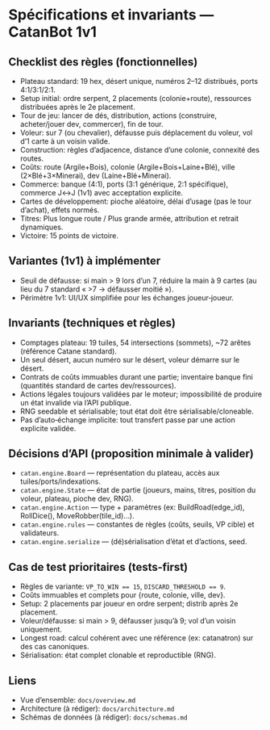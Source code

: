 # Spécifications et invariants — CatanBot 1v1

## Checklist des règles (fonctionnelles)
- Plateau standard: 19 hex, désert unique, numéros 2–12 distribués, ports 4:1/3:1/2:1.
- Setup initial: ordre serpent, 2 placements (colonie+route), ressources distribuées après le 2e placement.
- Tour de jeu: lancer de dés, distribution, actions (construire, acheter/jouer dev, commercer), fin de tour.
- Voleur: sur 7 (ou chevalier), défausse puis déplacement du voleur, vol d’1 carte à un voisin valide.
- Construction: règles d’adjacence, distance d’une colonie, connexité des routes.
- Coûts: route (Argile+Bois), colonie (Argile+Bois+Laine+Blé), ville (2×Blé+3×Minerai), dev (Laine+Blé+Minerai).
- Commerce: banque (4:1), ports (3:1 générique, 2:1 spécifique), commerce J↔J (1v1) avec acceptation explicite.
- Cartes de développement: pioche aléatoire, délai d’usage (pas le tour d’achat), effets normés.
- Titres: Plus longue route / Plus grande armée, attribution et retrait dynamiques.
- Victoire: 15 points de victoire.

## Variantes (1v1) à implémenter
- Seuil de défausse: si main > 9 lors d’un 7, réduire la main à 9 cartes (au lieu du 7 standard « >7 → défausser moitié »).
- Périmètre 1v1: UI/UX simplifiée pour les échanges joueur‑joueur.

## Invariants (techniques et règles)
- Comptages plateau: 19 tuiles, 54 intersections (sommets), ~72 arêtes (référence Catane standard).
- Un seul désert, aucun numéro sur le désert, voleur démarre sur le désert.
- Contrats de coûts immuables durant une partie; inventaire banque fini (quantités standard de cartes dev/ressources).
- Actions légales toujours validées par le moteur; impossibilité de produire un état invalide via l’API publique.
- RNG seedable et sérialisable; tout état doit être sérialisable/cloneable.
- Pas d’auto‑échange implicite: tout transfert passe par une action explicite validée.

## Décisions d’API (proposition minimale à valider)
- `catan.engine.Board` — représentation du plateau, accès aux tuiles/ports/indexations.
- `catan.engine.State` — état de partie (joueurs, mains, titres, position du voleur, plateau, pioche dev, RNG).
- `catan.engine.Action` — type + paramètres (ex: BuildRoad(edge_id), RollDice(), MoveRobber(tile_id)…).
- `catan.engine.rules` — constantes de règles (coûts, seuils, VP cible) et validateurs.
- `catan.engine.serialize` — (dé)sérialisation d’état et d’actions, seed.

## Cas de test prioritaires (tests‑first)
- Règles de variante: `VP_TO_WIN == 15`, `DISCARD_THRESHOLD == 9`.
- Coûts immuables et complets pour {route, colonie, ville, dev}.
- Setup: 2 placements par joueur en ordre serpent; distrib après 2e placement.
- Voleur/défausse: si main > 9, défausser jusqu’à 9; vol d’un voisin uniquement.
- Longest road: calcul cohérent avec une référence (ex: catanatron) sur des cas canoniques.
- Sérialisation: état complet clonable et reproductible (RNG).

## Liens
- Vue d’ensemble: `docs/overview.md`
- Architecture (à rédiger): `docs/architecture.md`
- Schémas de données (à rédiger): `docs/schemas.md`

